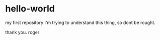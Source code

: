 # hello-world
my first repository
I'm trying to understand this thing, so dont be rought.


thank you.
roger

